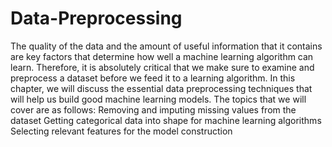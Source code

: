 # Data-Preprocessing
The quality of the data and the amount of useful information that it contains are key factors that determine how well a machine learning algorithm can learn. Therefore, it is absolutely critical that we make sure to examine and preprocess a dataset before we feed it to a learning algorithm. In this chapter, we will discuss the essential data preprocessing techniques that will help us build good machine learning models.
The topics that we will cover are as follows:
Removing and imputing missing values from the dataset
Getting categorical data into shape for machine learning algorithms
Selecting relevant features for the model construction
